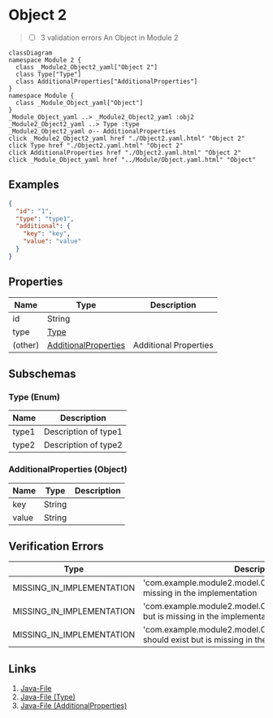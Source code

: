 # Object 2
> - [ ] 3 validation errors
An Object in Module 2
```mermaid
classDiagram
namespace Module 2 {
  class _Module2_Object2_yaml["Object 2"]
  class Type["Type"]
  class AdditionalProperties["AdditionalProperties"]
}
namespace Module {
  class _Module_Object_yaml["Object"]
}
_Module_Object_yaml ..> _Module2_Object2_yaml :obj2
_Module2_Object2_yaml ..> Type :type
_Module2_Object2_yaml o-- AdditionalProperties 
click _Module2_Object2_yaml href "./Object2.yaml.html" "Object 2"
click Type href "./Object2.yaml.html" "Object 2"
click AdditionalProperties href "./Object2.yaml.html" "Object 2"
click _Module_Object_yaml href "../Module/Object.yaml.html" "Object"
```

## Examples
```json
{
  "id": "1",
  "type": "type1",
  "additional": {
    "key": "key",
    "value": "value"
  }
}
```



## Properties
| Name | Type | Description |
|------|------|-------------|
| id | String |  |
| type | [Type](#Type) |  |
| (other) | [AdditionalProperties](#AdditionalProperties) | Additional Properties |

## Subschemas
### Type (Enum)



| Name | Description |
|------|-------------|
| type1 | Description of type1 |
| type2 | Description of type2 |

### AdditionalProperties (Object)




| Name | Type | Description |
|------|------|-------------|
| key | String |  |
| value | String |  |

## Verification Errors
| Type | Description |
|------|-------------|
| MISSING_IN_IMPLEMENTATION | &#x27;com.example.module2.model.Object2&#x27; should exist but is missing in the implementation |
| MISSING_IN_IMPLEMENTATION | &#x27;com.example.module2.model.Object2Type&#x27; should exist but is missing in the implementation |
| MISSING_IN_IMPLEMENTATION | &#x27;com.example.module2.model.Object2AdditionalProperties&#x27; should exist but is missing in the implementation |

## Links
1. [Java-File](./java/Object2.java)
1. [Java-File (Type)](./java/Object2Type.java)
1. [Java-File (AdditionalProperties)](./java/Object2AdditionalProperties.java)
